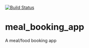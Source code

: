 [![Build Status](https://travis-ci.com/olayeancarh/meal_booking_app.svg?branch=master)](https://travis-ci.com/olayeancarh/meal_booking_app)
# meal_booking_app
A meal/food booking app
